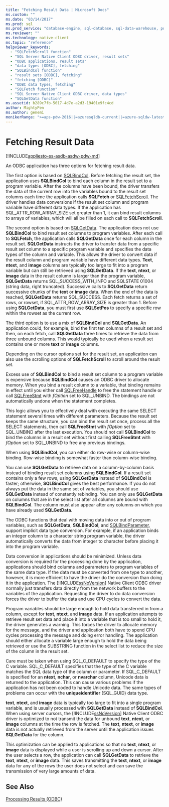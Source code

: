 ```yaml
---
title: "Fetching Result Data | Microsoft Docs"
ms.custom: ""
ms.date: "03/14/2017"
ms.prod: sql
ms.prod_service: "database-engine, sql-database, sql-data-warehouse, pdw"
ms.reviewer: ""
ms.technology: native-client
ms.topic: "reference"
helpviewer_keywords: 
  - "SQLFetchScroll function"
  - "SQL Server Native Client ODBC driver, result sets"
  - "ODBC applications, result sets"
  - "data types [ODBC], fetching"
  - "SQLBindCol function"
  - "result sets [ODBC], fetching"
  - "fetching [ODBC]"
  - "ODBC data types, fetching"
  - "SQLFetch function"
  - "SQL Server Native Client ODBC driver, data types"
  - "SQLGetData function"
ms.assetid: b289c7fb-5017-4d7e-a2d3-19401e9fc4cd
author: MightyPen
ms.author: genemi
monikerRange: ">=aps-pdw-2016||=azuresqldb-current||=azure-sqldw-latest||>=sql-server-2016||=sqlallproducts-allversions||>=sql-server-linux-2017||=azuresqldb-mi-current"
---
```

# Fetching Result Data
[!INCLUDE[appliesto-ss-asdb-asdw-pdw-md](../../includes/appliesto-ss-asdb-asdw-pdw-md.md)]

  An ODBC application has three options for fetching result data.  
  
 The first option is based on [SQLBindCol](../../relational-databases/native-client-odbc-api/sqlbindcol.md). Before fetching the result set, the application uses **SQLBindCol** to bind each column in the result set to a program variable. After the columns have been bound, the driver transfers the data of the current row into the variables bound to the result set columns each time the application calls **SQLFetch** or [SQLFetchScroll](../../relational-databases/native-client-odbc-api/sqlfetchscroll.md). The driver handles data conversions if the result set column and program variable have different data types. If the application has SQL_ATTR_ROW_ARRAY_SIZE set greater than 1, it can bind result columns to arrays of variables, which will all be filled on each call to **SQLFetchScroll**.  
  
 The second option is based on [SQLGetData](../../relational-databases/native-client-odbc-api/sqlgetdata.md). The application does not use **SQLBindCol** to bind result set columns to program variables. After each call to **SQLFetch**, the application calls **SQLGetData** once for each column in the result set. **SQLGetData** instructs the driver to transfer data from a specific result set column to a specific program variable and specifies the data types of the column and variable. This allows the driver to convert data if the result column and program variable have different data types. **Text**, **ntext**, and **image** columns are typically too large to fit into a program variable but can still be retrieved using **SQLGetData**. If the **text**, **ntext**, or **image** data in the result column is larger than the program variable, **SQLGetData** returns SQL_SUCCESS_WITH_INFO and SQLSTATE 01004 (string data, right truncated). Successive calls to **SQLGetData** return successive chunks of the **text** or **image** data. When the end of the data is reached, **SQLGetData** returns SQL_SUCCESS. Each fetch returns a set of rows, or rowset, if SQL_ATTR_ROW_ARRAY_SIZE is greater than 1. Before using **SQLGetData**, you must first use **SQLSetPos** to specify a specific row within the rowset as the current row.  
  
 The third option is to use a mix of **SQLBindCol** and **SQLGetData**. An application could, for example, bind the first ten columns of a result set and then, on each fetch, call **SQLGetData** three times to retrieve the data from three unbound columns. This would typically be used when a result set contains one or more **text** or **image** columns.  
  
 Depending on the cursor options set for the result set, an application can also use the scrolling options of **SQLFetchScroll** to scroll around the result set.  
  
 Excess use of **SQLBindCol** to bind a result set column to a program variable is expensive because **SQLBindCol** causes an ODBC driver to allocate memory. When you bind a result column to a variable, that binding remains in effect until you either call [SQLFreeHandle](../../relational-databases/native-client-odbc-api/sqlfreehandle.md) to free the statement handle or call [SQLFreeStmt](../../relational-databases/native-client-odbc-api/sqlfreestmt.md) with *fOption* set to SQL_UNBIND. The bindings are not automatically undone when the statement completes.  
  
 This logic allows you to effectively deal with executing the same SELECT statement several times with different parameters. Because the result set keeps the same structure, you can bind the result set once, process all the SELECT statements, then call **SQLFreeStmt** with *fOption* set to SQL_UNBIND after the last execution. You should not call **SQLBindCol** to bind the columns in a result set without first calling **SQLFreeStmt** with *fOption* set to SQL_UNBIND to free any previous bindings.  
  
 When using **SQLBindCol**, you can either do row-wise or column-wise binding. Row-wise binding is somewhat faster than column-wise binding.  
  
 You can use **SQLGetData** to retrieve data on a column-by-column basis instead of binding result set columns using **SQLBindCol**. If a result set contains only a few rows, using **SQLGetData** instead of **SQLBindCol** is faster; otherwise, **SQLBindCol** gives the best performance. If you do not always put the data in the same set of variables, you should use **SQLGetData** instead of constantly rebinding. You can only use **SQLGetData** on columns that are in the select list after all columns are bound with **SQLBindCol**. The column must also appear after any columns on which you have already used **SQLGetData**.  
  
 The ODBC functions that deal with moving data into or out of program variables, such as **SQLGetData**, **SQLBindCol**, and [SQLBindParameter](../../relational-databases/native-client-odbc-api/sqlbindparameter.md), support implicit data type conversion. For example, if an application binds an integer column to a character string program variable, the driver automatically converts the data from integer to character before placing it into the program variable.  
  
 Data conversion in applications should be minimized. Unless data conversion is required for the processing done by the application, applications should bind columns and parameters to program variables of the same data type. If the data must be converted from one type to another, however, it is more efficient to have the driver do the conversion than doing it in the application. The [!INCLUDE[ssNoVersion](../../includes/ssnoversion-md.md)] Native Client ODBC driver normally just transfers data directly from the network buffers to the variables of the application. Requesting the driver to do data conversion forces the driver to buffer the data and use CPU cycles to convert the data.  
  
 Program variables should be large enough to hold data transferred in from a column, except for **text**, **ntext**, and **image** data. If an application attempts to retrieve result set data and place it into a variable that is too small to hold it, the driver generates a warning. This forces the driver to allocate memory for the message, and the driver and application both have to spend CPU cycles processing the message and doing error handling. The application should either allocate a variable large enough to hold the data being retrieved or use the SUBSTRING function in the select list to reduce the size of the column in the result set.  
  
 Care must be taken when using SQL_C_DEFAULT to specify the type of the C variable. SQL_C_DEFAULT specifies that the type of the C variable matches the SQL data type of the column or parameter. If SQL_C_DEFAULT is specified for an **ntext**, **nchar**, or **nvarchar** column, Unicode data is returned to the application. This can cause various problems if the application has not been coded to handle Unicode data. The same types of problems can occur with the **uniqueidentifier** (SQL_GUID) data type.  
  
 **text**, **ntext**, and **image** data is typically too large to fit into a single program variable, and is usually processed with **SQLGetData** instead of **SQLBindCol**. When using server cursors, the [!INCLUDE[ssNoVersion](../../includes/ssnoversion-md.md)] Native Client ODBC driver is optimized to not transmit the data for unbound **text**, **ntext**, or **image** columns at the time the row is fetched. The **text**, **ntext**, or **image** data is not actually retrieved from the server until the application issues **SQLGetData** for the column.  
  
 This optimization can be applied to applications so that no **text**, **ntext**, or **image** data is displayed while a user is scrolling up and down a cursor. After the user selects a row, the application can call **SQLGetData** to retrieve the **text**, **ntext**, or **image** data. This saves transmitting the **text**, **ntext**, or **image** data for any of the rows the user does not select and can save the transmission of very large amounts of data.  
  
## See Also  
 [Processing Results &#40;ODBC&#41;](../../relational-databases/native-client-odbc-results/processing-results-odbc.md)  
  
  
